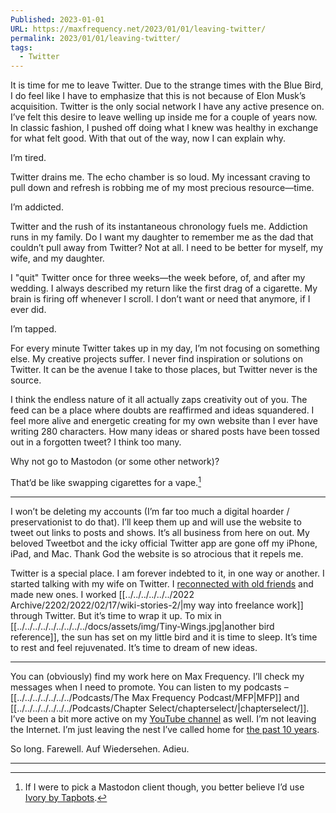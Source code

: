 ```yaml
---
Published: 2023-01-01
URL: https://maxfrequency.net/2023/01/01/leaving-twitter/
permalink: 2023/01/01/leaving-twitter/
tags:
  - Twitter
---
```

It is time for me to leave Twitter. Due to the strange times with the Blue Bird, I do feel like I have to emphasize that this is not because of Elon Musk’s acquisition. Twitter is the only social network I have any active presence on. I’ve felt this desire to leave welling up inside me for a couple of years now. In classic fashion, I pushed off doing what I knew was healthy in exchange for what felt good. With that out of the way, now I can explain why.

I’m tired.

Twitter drains me. The echo chamber is so loud. My incessant craving to pull down and refresh is robbing me of my most precious resource—time.

I’m addicted.

Twitter and the rush of its instantaneous chronology fuels me. Addiction runs in my family. Do I want my daughter to remember me as the dad that couldn’t pull away from Twitter? Not at all. I need to be better for myself, my wife, and my daughter.

I "quit" Twitter once for three weeks—the week before, of, and after my wedding. I always described my return like the first drag of a cigarette. My brain is firing off whenever I scroll. I don’t want or need that anymore, if I ever did.

I’m tapped.

For every minute Twitter takes up in my day, I’m not focusing on something else. My creative projects suffer. I never find inspiration or solutions on Twitter. It can be the avenue I take to those places, but Twitter never is the source.

I think the endless nature of it all actually zaps creativity out of you. The feed can be a place where doubts are reaffirmed and ideas squandered. I feel more alive and energetic creating for my own website than I ever have writing 280 characters. How many ideas or shared posts have been tossed out in a forgotten tweet? I think too many.

Why not go to Mastodon (or some other network)?

That’d be like swapping cigarettes for a vape.[^1]

---

I won’t be deleting my accounts (I’m far too much a digital hoarder / preservationist to do that). I’ll keep them up and will use the website to tweet out links to posts and shows. It’s all business from here on out. My beloved Tweetbot and the icky official Twitter app are gone off my iPhone, iPad, and Mac. Thank God the website is so atrocious that it repels me.

Twitter is a special place. I am forever indebted to it, in one way or another. I started talking with my wife on Twitter. I [reconnected with old friends](https://twitter.com/MooreMan12/status/1596279128491032576) and made new ones. I worked [[../../../../../../2022 Archive/2202/2022/02/17/wiki-stories-2/|my way into freelance work]] through Twitter. But it’s time to wrap it up. To mix in [[../../../../../../../../../docs/assets/img/Tiny-Wings.jpg|another bird reference]], the sun has set on my little bird and it is time to sleep. It’s time to rest and feel rejuvenated. It’s time to dream of new ideas.

---

You can (obviously) find my work here on Max Frequency. I’ll check my messages when I need to promote. You can listen to my podcasts – [[../../../../../../../Podcasts/The Max Frequency Podcast/MFP|MFP]] and [[../../../../../../../Podcasts/Chapter Select/chapterselect/|chapterselect/]]. I’ve been a bit more active on my [YouTube channel](https://www.youtube.com/MaxFrequency) as well. I’m not leaving the Internet. I’m just leaving the nest I’ve called home for [the past 10 years](https://twitter.com/MaxRoberts143/status/206556865973334016).

So long. Farewell. Auf Wiedersehen. Adieu.

---
[^1]: If I were to pick a Mastodon client though, you better believe I’d use [Ivory by Tapbots](https://tapbots.social/@ivory/109433914793802708).